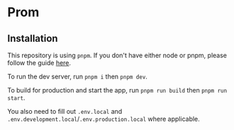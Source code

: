 # Prom

## Installation

This repository is using `pnpm`. If you don't have either node or pnpm, please follow the guide [here](https://pnpm.io/installation).

To run the dev server, run `pnpm i` then `pnpm dev`.

To build for production and start the app, run `pnpm run build` then `pnpm run start`.

You also need to fill out `.env.local` and `.env.development.local`/`.env.production.local` where applicable.